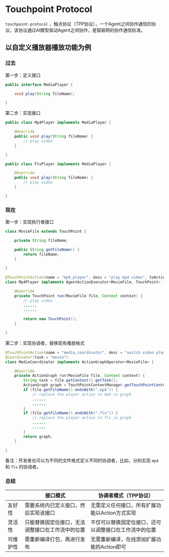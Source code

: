 # Touchpoint Protocol

`touchpoint-protocol` ，触点协议（TPP协议），一个Agent之间协作通信的协议，该协议通过AI模型驱动Agent之间协作，是智联网的协作通信标准。

## 以自定义播放器播放功能为例

### 过去

第一步：定义接口
```java
public interface MediaPlayer {

    void play(String fileName);

}
```

第二步：实现接口
```java
public class Mp4Player implements MediaPlayer {

    @Override
    public void play(String fileName) {
        // play video
    }

}
```

```java
public class FlvPlayer implements MediaPlayer {

    @Override
    public void play(String fileName) {
        // play video
    }

}
```
### 现在

第一步：实现执行者接口

```java
class MovieFile extends TouchPoint {

    private String fileName;

    public String getFileName() {
        return fileName;
    }
    
}

@TouchPointAction(name = "mp4_player", desc = "play mp4 video", toActions = {"movie[]"})
class Mp4Player implements AgentActionExecutor<MovieFile, TouchPoint> {

    @Override
    private TouchPoint run(MovieFile file, Context context) {
        // play video
        ......
        ......

        return new TouchPoint();
    }

}
```

第二步：实现协调者，替换现有播放格式
```java
@TouchPointAction(name = "media_coordinator", desc = "switch video player", toActions = {"movie[]"})
@Coordinator(task = "movie")
class MediaCoordinator implements ActionGraphOperator<MovieFile> {

    @Override
    private ActionGraph run(MovieFile file, Context context) {
        String task = file.getContext().getTask();
        ActionGraph graph = TouchPointContextManager.getTouchPointContext(task).getActionGraph();
        if (file.getFileName().endsWith(".mp4")) {
            // replace the player action to mp4 in graph
            ......
            ......
        }
        if (file.getFileName().endsWith(".flv")) {
            // replace the player action to flv in graph
            ......
            ......
        }
        return graph;
    }

}
```
备注：开发者也可以为不同的文件格式定义不同的协调者，比如，分别实现 `mp4` 和 `flv` 的协调者。

### 总结
|      | 接口模式                     | 协调者模式（TPP协议）                |
|------|--------------------------|-----------------------------|
| 友好性  | 需要系统内已定义接口，然后实现该接口               | 无需定义任何接口，所有扩展功能以Action方式实现  |
| 灵活性  | 只能替换固定位接口，无法调整接口在工作流中的位置 | 不仅可以替换固定位接口，还可以调整接口在工作流中的位置 |
| 可维护性 | 需重新编译打包，再进行发布            | 无需重新编译，在线添加扩展功能的Action即可    |
